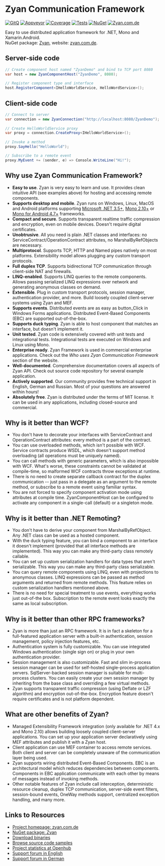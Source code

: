# Zyan Communication Framework

[![GitQ](https://gitq.com/badge.svg)](https://gitq.com/zyanfx/Zyan)
[![Appveyor](https://img.shields.io/appveyor/ci/yallie/Zyan.svg)](https://ci.appveyor.com/project/yallie/zyan)
[![Coverage](https://img.shields.io/codecov/c/github/zyanfx/Zyan.svg)](https://codecov.io/gh/zyanfx/Zyan)
[![Tests](https://img.shields.io/appveyor/tests/yallie/zyan.svg)](https://ci.appveyor.com/project/yallie/zyan/build/tests)
[![NuGet](https://img.shields.io/nuget/v/Zyan.svg)](https://nuget.org/packages/Zyan)
[![Zyan.com.de](https://img.shields.io/badge/website-zyan.com.de-44aaaa.svg)](http://zyan.com.de)

Easy to use distributed application framework for .NET, Mono and Xamarin.Android.  
NuGet package: [Zyan](http://nuget.org/packages/Zyan), website: [zyan.com.de](http://zyan.com.de).

## Server-side code

``` C#
// Create component host named "ZyanDemo" and bind to TCP port 8080
var host = new ZyanComponentHost("ZyanDemo", 8080);
 
// Register component type and interface
host.RegisterComponent<IHelloWorldService, HelloWordService>();
```

## Client-side code

``` C#
// Connect to server
var connection = new ZyanConnection("http://localhost:8080/ZyanDemo");
 
// Create HelloWorldService proxy
var proxy = connection.CreateProxy<IHelloWorldService>();
 
// Invoke a method
proxy.SayHello("HelloWorld");

// Subscribe to a remote event
proxy.MyEvent += (sender, e) => Console.WriteLine("Hi!");
```

## Why use Zyan Communication Framework?

* **Easy to use**. Zyan is very easy to learn and use. It provides clean intuitive API (see examples above) for hosting and accessing remote components.
* **Supports desktop and mobile**. Zyan runs on Windows, Linux, MacOS and Android platforms supporting [Microsoft .NET 3.5+](http://www.microsoft.com/net), [Mono 2.10+](http://mono-project.com) or [Mono for Android 4.7+](http://xamarin.com/monoforandroid) frameworks.
* **Compact and secure**. Supports transparent realtime traffic compression and encryption, even on mobile devices. Doesn't require digital certificates.
* **Unobtrusive**. All you need is plain .NET classes and interfaces: no ServiceContract/OperationContract attributes, no MarshalByRefObjects are necessary.
* **Multiprotocol**. Supports TCP, HTTP and Named pipes natively on most platforms. Extensibility model allows plugging any custom transport protocols.
* **Full duplex TCP**. Supports bidirectional TCP communication through client-side NAT and firewalls.
* **LINQ-enabled**. Supports LINQ queries to the remote components. Allows passing serialized LINQ expressions over network and generating anonymous classes on demand.
* **Extensible**. Plug in custom transport protocols, session manager, authentication provider, and more. Build loosely coupled client-server systems using Zyan and MEF.
* **Supports events**. Distributed events are as easy as button_Click in Windows Forms applications. Distributed Event-Based Components (EBC) are supported out-of-the-box.
* **Supports duck typing**. Zyan is able to host component that matches an interface, but doesn't implement it.
* **Unit tested**. Zyan code is extensively covered with unit tests and integrational tests. Integrational tests are executed on Windows and Linux using Mono.
* **Enterprise ready**. Zyan Framework is used in commercial enterprise applications. Check out the *Who uses Zyan Communication Framework* section of the website.
* **Well-documented**. Comprehensive documentation covers all aspects of Zyan API. Check out source code repository for several example application.
* **Actively supported**. Our community provides free technical support in English, German and Russian. Most of your questions are answered within hours!
* **Absolutely free**. Zyan is distributed under the terms of MIT license. It can be used in any applications, including closed-source and commercial.

## Why is it better than WCF?

* You don't have to decorate your interfaces with ServiceContract and OperationContract attributes: every method is a part of the contract.
* You can use overloaded methods, which isn't possible with WCF. Service contracts produce WSDL, which doesn't support method overloading (all operations must be uniquely named).
* You can call methods with generic parameters, which is also impossible with WCF. What's worse, these constraints cannot be validated at compile-time, so malformed WCF contracts throw exceptions at runtime.
* There is no need to create separate callback contract for the duplex communication -- just pass in a delegate as an argument to the remote method, or subscribe to a remote event using familiar syntax.
* You are not forced to specify component activation mode using attributes at compile time. ZyanComponentHost can be configured to activate any component in a single-call (default) or a singleton mode.

## Why is it better than .NET Remoting?

* You don't have to derive your component from MarshalByRefObject. Any .NET class can be used as a hosted component.
* With the duck typing feature, you can bind a component to an interface it doesn't implement (provided that all interface methods are implemented). This way you can make any third-party class remotely callable.
* You can set up custom serialization handlers for data types that aren't serializable. This way you can make any third-party class serializable.
* You can query remote components using LINQ, even with projections to anonymous classes. LINQ expressions can be passed as method arguments and returned from remote methods. This feature relies on custom serialization handlers mentioned above.
* There is no need for special treatment to use events, everything works just out-of-the box. Subscription to the remote event looks exactly the same as local subscription.

## Why is it better than other RPC frameworks?

* Zyan is more than just an RPC framework. It is in fact a skeleton for a full-featured application server with a built-in authentication, session management, policy injection features, etc.
* Authentication system is fully customizable. You can use integrated Windows authentication (single sign on) or plug in your own authentication provider.
* Session management is also customizable. Fast and slim in-process session manager can be used for self-hosted single-process application servers. SqlServer-backed session manager is suitable for multi-process clusters. You can easily create your own session manager by inheriting from the base class and overriding a few virtual methods.
* Zyan supports transparent traffic compression (using Deflate or LZF algorithm) and encryption out-of-the-box. Encryption feature doesn't require certificates and is not platform dependent.

## What are other benefits of Zyan?

* Managed Extensibility Framework integration (only available for .NET 4.x and Mono 2.10) allows building loosely coupled client-server applications. You can set up your application server declaratively using MEF attributes and publish it with a Zyan host.
* Client application can use MEF container to access remote services. Both client and server can be completely unaware of the communication layer being used.
* Zyan supports wiring distributed Event-Based Components. EBC is an architectural model which reduces dependencies between components. Components in EBC application communicate with each other by means of messages instead of invoking methods.
* Other notable features of Zyan include call interception, deterministic resource cleanup, duplex TCP communication, server-side event filters, session-bound events, OneWay methods support, centralized exception handling, and many more.

## Links to Resources

* [Project homepage: zyan.com.de](http://zyan.com.de)
* [NuGet package: Zyan](http://nuget.org/packages/Zyan)
* [Download binaries](https://zyan.codeplex.com/releases/)
* [Browse source code samples](https://github.com/zyanfx/Zyan/tree/master/examples)
* [Project statistics at Openhub](https://www.openhub.net/p/zyan/)
* [Support forum in English](http://zyan.codeplex.com/discussions)
* [Support forum in German](http://www.mycsharp.de/wbb2/thread.php?threadid=89085)
